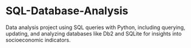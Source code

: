 # SQL-Database-Analysis
Data analysis project using SQL queries with Python, including querying, updating, and analyzing databases like Db2 and SQLite for insights into socioeconomic indicators.
